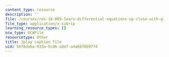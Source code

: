 ```yaml
---
content_type: resource
description: ''
file: /courses/res-18-009-learn-differential-equations-up-close-with-gilbert-strang-and-cleve-moler-fall-2015/5ef6da6a933a5cd6ade7a4a66f8b97f4_u_XsCvhzzbg.vtt
file_type: application/x-subrip
learning_resource_types: []
ocw_type: OCWFile
resourcetype: Other
title: 3play caption file
uid: 5ef6da6a-933a-5cd6-ade7-a4a66f8b97f4
---
```

